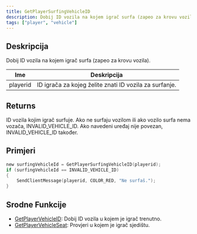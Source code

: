 ```yaml
---
title: GetPlayerSurfingVehicleID
description: Dobij ID vozila na kojem igrač surfa (zapeo za krovu vozila).
tags: ["player", "vehicle"]
---
```


## Deskripcija

Dobij ID vozila na kojem igrač surfa (zapeo za krovu vozila).

| Ime      | Deskripcija                                            |
| -------- | ------------------------------------------------------ |
| playerid | ID igrača za kojeg želite znati ID vozila za surfanje. |

## Returns

ID vozila kojim igrač surfuje. Ako ne surfaju vozilom ili ako vozilo surfa nema vozača, INVALID_VEHICLE_ID. Ako navedeni uređaj nije povezan, INVALID_VEHICLE_ID također.

## Primjeri

```c
new surfingVehicleId = GetPlayerSurfingVehicleID(playerid);
if (surfingVehicleId == INVALID_VEHICLE_ID)
{
    SendClientMessage(playerid, COLOR_RED, "Ne surfaš.");
}
```

## Srodne Funkcije

- [GetPlayerVehicleID](GetPlayerVehicleID): Dobij ID vozila u kojem je igrač trenutno.
- [GetPlayerVehicleSeat](GetPlayerVehicleSeat): Provjeri u kojem je igrač sjedištu.
